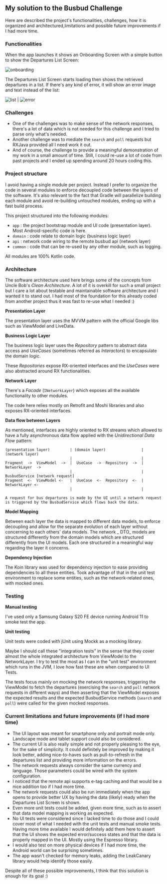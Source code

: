## My solution to the Busbud Challenge

Here are described the project's functionalities, challenges, how it is organized and architectured,limitations and possible future improvements if I had more time.

### Functionalities

When the app launches it shows an Onboarding Screen with a simple button to show the Departures List Screen:

![onboarding](screenshots/1.jpg)

The Departures List Screen starts loading then shows the retrieved departures in a list. If there's any kind of error, it will show an error image and text instead of the list:

![list](screenshots/2.jpg) | ![error](screenshots/3.jpg)

### Challenges

- One of the challenges was to make sense of the network responses, there's a lot of data which is not needed for this challenge and I tried to parse only what's needed.
- Another challenge was to mediate the `search` and `poll` requests but RXJava provided all I need work it out.
- And of course, the challenge to provide a meaningful demonstration of my work in a small amount of time. Still, I could re-use a lot of code from past projects and I ended up spending around 20
  hours coding this.

### Project structure

I avoid having a single module per project. Instead I prefer to organize the code in several modules to enforce decoupled code between the layers of the software. It's also relevant to the fact that
Gradle will parallelize building each module and avoid re-building untouched modules, ending up with a fast build process.

This project structured into the following modules:

- `app` : the project bootstrap module and UI code (presentation layer). Most Android-specific code is here.
- `domain` : code relate to domain logic (business logic layer)
- `api` : network code wiring to the remote busbud api (network layer)
- `common` : code that can be re-used by any other module, such as logging.

All modules are 100% Kotlin code.

### Architecture

The software architecture used here brings some of the concepts from Uncle Bob's _Clean Architecture_. A lot of it is overkill for such a small project but I care a lot about testable and maintainable
software architecture and I wanted it to stand out. I had most of the foundation for this already coded from another project thus it was fast to re-use what I needed :)

**Presentation Layer**

The presentation layer uses the MVVM pattern with the official Google libs such as ViewModel and LiveData.

**Business Logic Layer**

The business logic layer uses the _Repository_ pattern to abstract data access and _UseCases_ (sometimes referred as _Interactors_) to encapsulate the domain logic.

These _Repositories_ expose RX-oriented interfaces and the _UseCases_ were also abstracted around RX functionalities.

**Network Layer**

There's a _Facade_ (`INetworkLayer`) which exposes all the available functionality to other modules.

The code here relies mostly on Retrofit and Moshi libraries and also exposes RX-oriented interfaces.

**Data flow between Layers**

As mentioned, interfaces are highly oriented to RX streams which allowed to have a fully asynchronous data flow applied with the _Unidirectional Data Flow_ pattern:

```
(presentation layer)         | (domain layer)                | (network layer)
                             |                               |
Fragment  ->  ViewModel  ->  |  UseCase  ->  Repository  ->  |  NetworkLayer  -> 
                             |                               |                   BusbudService [network request]
Fragment  <-  ViewModel <-   |  UseCase  <-  Repository  <-  |  NetworkLayer <-
                             |                               |

A request for bus departures is made by the UI until a network request is triggered by the BusbudService which flows back the data. 

```

**Model Mapping**

Between each layer the data is mapped to different data models, to enforce decoupling and allow for the separate evolution of each layer without concerning to each others' data models. The network _
DTO_ models are structured differently from the domain models which are structured differently from the UI models. Each one structured in a meaningful way regarding the layer it concerns.

**Dependency Injection**

The Koin library was used for dependency injection to ease providing dependencies to all these entities. Took advantage of that in the unit test environment to replace some entities, such as the
network-related ones, with mocked ones.

### Testing

**Manual testing**

I've used only a Samsung Galaxy S20 FE device running Android 11 to smoke test the app.

**Unit testing**

Unit tests were coded with jUnit using Mockk as a mocking library.

Maybe I should call these "integration tests" in the sense that they cover almost the whole integrated architecture from ViewModel to the NetworkLayer. I try to test the most as I can in the "unit
test" environment which runs in the JVM, I love how fast these are when compared to UI Tests.

The tests focus mainly on mocking the network responses, triggering the ViewModel to fetch the departures (exercising the `search` and `poll` network requests in different ways) and then asserting
that the ViewModel exposes the expected results and the expected BusbudService methods (`search` and `poll`) were called for the given mocked responses.

### Current limitations and future improvements (if I had more time)

- The UI layout was meant for smartphone only and portrait mode only. Landscape mode and tablet support could also be considered.
- The current UI is also really simple and not properly pleasing to the eye, for the sake of simplicity. It could definitely be improved by making it look better, adding nice-to-haves such as
  pull-to-refresh in the departures list and providing more information on the errors.
- The network requests always consider the same currency and language. Those parameters could be wired with the system configuration.
- I noticed that the remote api supports e-tag caching and that would be a nice addition too if I had more time.
- The network requests could also be run immediately when the app opens to provide better UX by having the data (likely) ready when the Departures List Screen is shown.
- Even more unit tests could be added, given more time, such as to assert that data model mapping is working as expected.
- No UI tests were considered since I lacked time to do those and I could cover most of what I needed with the unit tests and manual smoke tests. Having more time available I would definitely add them
  here to assert that the UI shows the expected error/success states and that the data is properly mapped in the UI. Mostly using the Espresso library.
- I would also test on more physical devices if I had more time, the Android world can be surprising sometimes.
- The app wasn't checked for memory leaks, adding the LeakCanary library would help identify those easily.

Despite all of these possible improvements, I think that this solution is enough for its goal :)
